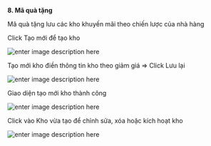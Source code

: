
**8. Mã quà tặng**

Mã quà tặng lưu các kho khuyến mãi theo chiến lược của nhà hàng

Click Tạo mới để tạo kho 

![enter image description here](https://static8.muarecdn.com/original/muare/images/2020/06/11/5630135_screenshot-56.png)

Tạo mới kho điền thông tin kho theo giảm giá => Click Lưu lại

![enter image description here](https://static8.muarecdn.com/original/muare/images/2020/06/11/5630150_screenshot-59.png)

Giao diện tạo mới kho thành công 

![enter image description here](https://static8.muarecdn.com/original/muare/images/2020/06/11/5630152_screenshot-57.png)

Click vào Kho vừa tạo để chỉnh sửa, xóa hoặc kích hoạt kho 

![enter image description here](https://static8.muarecdn.com/original/muare/images/2020/06/11/5630161_screenshot-60.png)